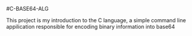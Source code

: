 #C-BASE64-ALG

This project is my introduction to the C language, a simple command line 
appilication responsible for encoding binary information into base64
